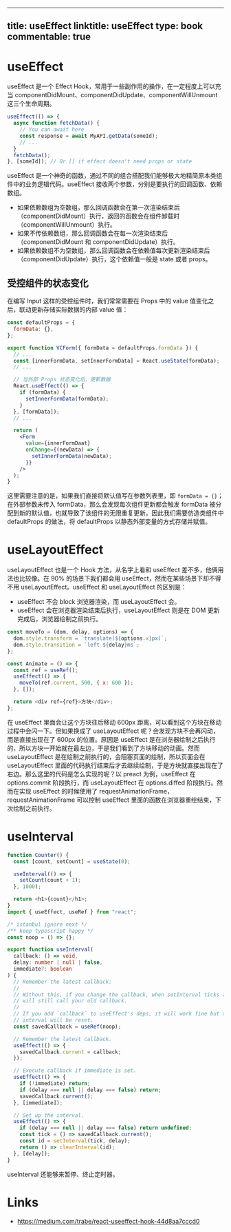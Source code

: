 
---
title: useEffect
linktitle: useEffect
type: book
commentable: true
---

# useEffect

useEffect 是一个 Effect Hook，常用于一些副作用的操作，在一定程度上可以充当 componentDidMount、componentDidUpdate、componentWillUnmount 这三个生命周期。

```js
useEffect(() => {
  async function fetchData() {
    // You can await here
    const response = await MyAPI.getData(someId);
    // ...
  }
  fetchData();
}, [someId]); // Or [] if effect doesn't need props or state
```

useEffect 是一个神奇的函数，通过不同的组合搭配我们能够极大地精简原本类组件中的业务逻辑代码。useEffect 接收两个参数，分别是要执行的回调函数、依赖数组。

- 如果依赖数组为空数组，那么回调函数会在第一次渲染结束后（componentDidMount）执行，返回的函数会在组件卸载时（componentWillUnmount）执行。
- 如果不传依赖数组，那么回调函数会在每一次渲染结束后（componentDidMount 和 componentDidUpdate）执行。
- 如果依赖数组不为空数组，那么回调函数会在依赖值每次更新渲染结束后（componentDidUpdate）执行，这个依赖值一般是 state 或者 props。

## 受控组件的状态变化

在编写 Input 这样的受控组件时，我们常常需要在 Props 中的 value 值变化之后，联动更新存储实际数据的内部 value 值：

```jsx
const defaultProps = {
  formData: {},
};

export function VCForm({ formData = defaultProps.formData }) {
  // ...
  const [innerFormData, setInnerFormData] = React.useState(formData);
  // ...

  // 当外部 Props 状态变化后，更新数据
  React.useEffect(() => {
    if (formData) {
      setInnerFormData(formData);
    }
  }, [formData]);
  // ...

  return (
    <Form
      value={innerFormDaat}
      onChange={(newData) => {
        setInnerFormData(newData);
      }}
    />
  );
}
```

这里需要注意的是，如果我们直接将默认值写在参数列表里，即 `formData = {}`；在外部参数未传入 formData，那么会发现每次组件更新都会触发 formData 被分配到新的默认值，也就导致了该组件的无限重复更新。因此我们需要仿造类组件中 defaultProps 的做法，将 defaultProps 以静态外部变量的方式存储并赋值。

# useLayoutEffect

useLayoutEffect 也是一个 Hook 方法，从名字上看和 useEffect 差不多，他俩用法也比较像。在 90% 的场景下我们都会用 useEffect，然而在某些场景下却不得不用 useLayoutEffect。useEffect 和 useLayoutEffect 的区别是：

- useEffect 不会 block 浏览器渲染，而 useLayoutEffect 会。
- useEffect 会在浏览器渲染结束后执行，useLayoutEffect 则是在 DOM 更新完成后，浏览器绘制之前执行。

```js
const moveTo = (dom, delay, options) => {
  dom.style.transform = `translate(${options.x}px)`;
  dom.style.transition = `left ${delay}ms`;
};

const Animate = () => {
  const ref = useRef();
  useEffect(() => {
    moveTo(ref.current, 500, { x: 600 });
  }, []);

  return <div ref={ref}>方块</div>;
};
```

在 useEffect 里面会让这个方块往后移动 600px 距离，可以看到这个方块在移动过程中会闪一下。但如果换成了 useLayoutEffect 呢？会发现方块不会再闪动，而是直接出现在了 600px 的位置。原因是 useEffect 是在浏览器绘制之后执行的，所以方块一开始就在最左边，于是我们看到了方块移动的动画。然而 useLayoutEffect 是在绘制之前执行的，会阻塞页面的绘制，所以页面会在 useLayoutEffect 里面的代码执行结束后才去继续绘制，于是方块就直接出现在了右边。那么这里的代码是怎么实现的呢？以 preact 为例，useEffect 在 options.commit 阶段执行，而 useLayoutEffect 在 options.diffed 阶段执行。然而在实现 useEffect 的时候使用了 requestAnimationFrame，requestAnimationFrame 可以控制 useEffect 里面的函数在浏览器重绘结束，下次绘制之前执行。

# useInterval

```ts
function Counter() {
  const [count, setCount] = useState(0);

  useInterval(() => {
    setCount(count + 1);
  }, 1000);

  return <h1>{count}</h1>;
}
import { useEffect, useRef } from "react";

/* istanbul ignore next */
/** keep typescript happy */
const noop = () => {};

export function useInterval(
  callback: () => void,
  delay: number | null | false,
  immediate?: boolean
) {
  // Remember the latest callback:
  //
  // Without this, if you change the callback, when setInterval ticks again, it
  // will still call your old callback.
  //
  // If you add `callback` to useEffect's deps, it will work fine but the
  // interval will be reset.
  const savedCallback = useRef(noop);

  // Remember the latest callback.
  useEffect(() => {
    savedCallback.current = callback;
  });

  // Execute callback if immediate is set.
  useEffect(() => {
    if (!immediate) return;
    if (delay === null || delay === false) return;
    savedCallback.current();
  }, [immediate]);

  // Set up the interval.
  useEffect(() => {
    if (delay === null || delay === false) return undefined;
    const tick = () => savedCallback.current();
    const id = setInterval(tick, delay);
    return () => clearInterval(id);
  }, [delay]);
}
```

useInterval 还能够来暂停、终止定时器。

# Links

- https://medium.com/trabe/react-useeffect-hook-44d8aa7cccd0

    